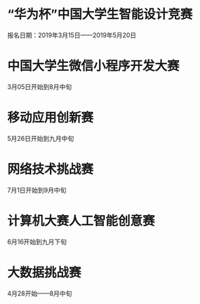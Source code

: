 # “华为杯”中国大学生智能设计竞赛

 报名日期：2019年3月15日——2019年5月20日 

# 中国大学生微信小程序开发大赛

3月05日开始到8月中旬

# 移动应用创新赛

5月26日开始到九月中旬

# 网络技术挑战赛

7月1日开始到9月中旬

# 计算机大赛人工智能创意赛

6月16开始到九月下旬

# 大数据挑战赛

4月28开始——8月中旬

